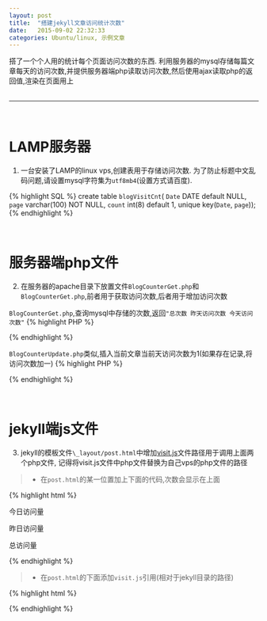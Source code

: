 ```yaml
---
layout: post
title:  "搭建jekyll文章访问统计次数"
date:   2015-09-02 22:32:33
categories: Ubuntu/linux, 示例文章
---
```


搭了一个个人用的统计每个页面访问次数的东西. 利用服务器的mysql存储每篇文章每天的访问次数,并提供服务器端php读取访问次数,然后使用ajax读取php的返回值,渲染在页面用上
<br />
<br />
<!--more-->


----------

<br />

# LAMP服务器

1. 一台安装了LAMP的linux vps,创建表用于存储访问次数. 为了防止标题中文乱码问题,请设置mysql字符集为`utf8mb4`(设置方式请百度).

{% highlight SQL %}
create table `blogVisitCnt`(
	`Date` DATE default  NULL,
	`page` varchar(100) NOT NULL,
	`count` int(8) default 1,
	unique key(`Date`, `page`));
{% endhighlight %}

<br/>

# 服务器端php文件

2. 在服务器的apache目录下放置文件`BlogCounterGet.php`和`BlogCounterGet.php`,前者用于获取访问次数,后者用于增加访问次数

`BlogCounterGet.php`,查询mysql中存储的次数,返回`"总次数 昨天访问次数 今天访问次数"`
{% highlight PHP %}
<?php
header("Content-Type: text/html; charset=utf-8"); //防止读写数据库乱码
// 下面三个header为了防止 远程的ajax读取该php失败
header('Access-Control-Allow-Origin:*');
header('Access-Control-Allow-Methods:POST');
header('Access-Control-Allow-Headers:x-requested-with,content-type');

function getInt($sql,$mysql_database,$con){
        mysql_select_db($mysql_database, $con);
        $result=mysql_query($sql);
        list($num) = mysql_fetch_row($result);
        return $num;
}
$range = $_GET["range"];
$page = $_GET["page"];

//连接数据库操作,生成$con
require("mysql-localhost-conn.php");
$sql = "select COALESCE(sum(count),0) from blogVisitCnt where page='$page'";
echo getInt($sql,$mysql_database,$con);
echo " " . getInt($sql . "and curdate()-Date=1",$mysql_database,$con);
echo " " . getInt($sql . "and curdate()=Date",$mysql_database,$con);
mysql_close($con);
?>
{% endhighlight %}

`BlogCounterUpdate.php`类似,插入当前文章当前天访问次数为1(如果存在记录,将访问次数加一)
{% highlight PHP %}
<?php
header("Content-Type: text/html; charset=utf-8");
header('Access-Control-Allow-Origin:*');  
header('Access-Control-Allow-Methods:POST');  
header('Access-Control-Allow-Headers:x-requested-with,content-type');  
$title = $_GET["page"];
require("mysql-localhost-conn.php");
$strsql="insert into blogVisitCnt (Date,page,count)  values(curDate(),'$title',1) ON DUPLICATE KEY UPDATE count=count+1;";
mysql_query($strsql);
mysql_close($con);
?>
{% endhighlight %}

<br/>

# jekyll端js文件

3. jekyll的模板文件`\_layout/post.html`中增加[visit.js](http://7xi4pf.com1.z0.glb.clouddn.com/post/blogvisitvisit-noIP.js)文件路径用于调用上面两个php文件, 记得将visit.js文件中php文件替换为自己vps的php文件的路径

>- 在`post.html`的某一位置加上下面的代码,次数会显示在上面

{% highlight html %}
<p>今日访问量 <a id="todaylVisit"></a></p>
<p>昨日访问量 <a id="lastVisit"></a></p>
<p>总访问量 <a id="allVisit"></a></p>
{% endhighlight %}

>- 在`post.html`的下面添加`visit.js`引用(相对于jekyll目录的路径)

{% highlight html %}
<script  type="text/javascript" src="/php/BlogVisitCount/visit.js"></script>
<script type="text/javascript">  
UpdateBlogVisit("{\{page.title}}");
GetBlogVisitCount("{\{page.title}}");
</script>
{% endhighlight %}



<!-- 多说评论框 start -->
<div class="ds-thread" data-thread-key="{{site.title}}" data-title="{{ site.title }}" data-url="{{ site.url }}"></div>
